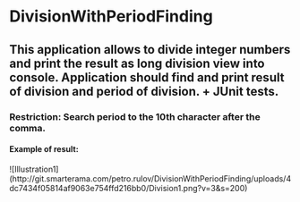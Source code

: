 DivisionWithPeriodFinding
==========================
<h2>This application allows to divide integer numbers and print the result as long division view into console.
Application should find and print result of division and period of division. + JUnit tests.</h2>
<h3>Restriction: Search period to the 10th character after the comma.</h3>
<h4>Example of result: </h4>
![Illustration1](http://git.smarterama.com/petro.rulov/DivisionWithPeriodFinding/uploads/4dc7434f05814af9063e754ffd216bb0/Division1.png?v=3&s=200)
